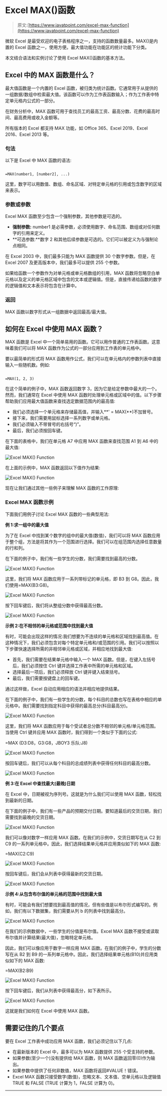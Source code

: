 # Excel MAX()函数

> 原文:[https://www.javatpoint.com/excel-max-function](https://www.javatpoint.com/excel-max-function)

微软 Excel 是最受欢迎的电子表格程序之一，支持的函数数量最多。MAX()是内置的 Excel 函数之一，使用方便。最大值功能在功能区的统计功能下分类。

本文结合语法和实例讨论了使用 Excel MAX()函数的基本方法。

## Excel 中的 MAX 函数是什么？

最大值函数是一个内置的 Excel 函数，被归类为统计函数。它通常用于从提供的一组数据/数组中检索最大值。该函数可以作为工作表函数输入；作为工作表中特定单元格内公式的一部分。

在财务分析中，MAX 函数可用于查找员工的最高工资、最高分数、花费的最高时间、最高费用或收入金额等。

所有版本的 Excel 都支持 MAX 功能，如 Office 365、Excel 2019、Excel 2016、Excel 2013 等。

### 句法

以下是 Excel 中 MAX 函数的语法:

```

=MAX(number1, [number2], ...)

```

这里，数字可以用数值、数组、命名区域、对特定单元格的引用或包含数字的区域来表示。

### 参数或参数

Excel MAX 函数至少包含一个强制参数，其他参数是可选的。

*   **强制参数:** number1 是必需参数，必须使用数字、命名范围、数组或对任何数字的引用来定义。
*   **可选参数:**数字 2 和其他后续参数是可选的。它们可以被定义为与强制论点相同。

在 Excel 2003 中，我们最多只能为 MAX 函数提供 30 个数字参数。但是，在 Excel 2007 及更高版本中，我们最多可以提供 255 个参数。

如果给函数一个参数作为对单元格或单元格数组的引用，MAX 函数将忽略空白单元格以及定义的单元格区域中包含的文本或逻辑值。但是，直接传递给函数的数字的逻辑值和文本表示将包含在计算中。

### 返回

MAX 函数以数字形式从一组数据中返回最高/最大值。

## 如何在 Excel 中使用 MAX 函数？

MAX 函数是 Excel 中一个简单易用的函数。它可以用作普通的工作表函数。这意味着我们可以将 MAX 函数作为公式的一部分应用到工作表的单元格中。

要以最简单的形式将 MAX 函数用作公式，我们可以在单元格内的参数列表中直接输入一些随机数。例如:

```

=MAX(1, 2, 3)

```

在这个简单的例子中，MAX 函数返回数字 3，因为它是给定参数中最大的一个。然而，我们通常在 Excel 中使用 MAX 函数时处理单元格或区域中的值。以下步骤帮助我们应用最大值函数来查找选定数据范围内的最高值:

*   我们必须选择一个单元格来存储最高值，并输入**' = MAX(**)不加冒号。
*   接下来，我们需要用鼠标选择一系列数字或单元格。
*   我们必须输入不带冒号的右括号“)”。
*   最后，我们必须按回车键。

在下面的表格中，我们在单元格 A7 中应用 MAX 函数来查找范围 A1 到 A6 中的最大值:

![Excel MAX() Function](../Images/ac5e2dd627dd825c37ec13434687126e.png)

在上面的示例中，MAX 函数返回以下值作为结果:

![Excel MAX() Function](../Images/6150ea69cf3042dd29f40cba3bcc4c8f.png)

现在让我们通过其他一些例子来理解 MAX 函数的工作原理:

### Excel MAX 函数示例

下面我们用例子讨论 Excel MAX 函数的一些典型用法:

**例 1:求一组中的最大值**

为了在 Excel 中找到某个数字的组中的最大值(数值)，我们可以将 MAX 函数应用于整个组，方法是将其作为一个范围进行选择。我们可以在组范围内选择任意数量的行和列。

在下面的例子中，我们有一些学生的分数，我们需要找到最高的分数。

![Excel MAX() Function](../Images/87a0dca94eeee607f0fc3363989783d2.png)

这里，我们将 MAX 函数应用于一系列带标记的单元格，即 B3 到 G8。因此，我们使用=MAX(B3:G8)。

![Excel MAX() Function](../Images/df6e13a3b057fd010c1e01a525b69ae4.png)

按下回车键后，我们将从整组分数中获得最高分数。

![Excel MAX() Function](../Images/9f8f8df0fefaffac2ebc03fe51de984b.png)

**示例 2:在不相邻的单元格或范围中找到最大值**

有时，可能会出现这样的情况:我们想要为不连续的单元格和区域找到最高值。在这种情况下，我们必须包含对每个特定单元格和/或范围的引用。我们可以按照以下步骤快速选择所需的非相邻单元格或区域，并相应地找到最大值:

*   首先，我们需要在结果单元格中输入一个 MAX 函数。但是，在键入左括号后，我们必须按住 Ctrl 键并选择工作表中所需的单元格和区域。
*   选择最后一项后，我们必须释放 Ctrl 键并键入结束括号。
*   最后，我们需要按键盘上的回车键。

通过这样做，Excel 自动应用相应的语法并相应地提供结果。

在下面的例子中，我们有一些学生的分数，每个科目的总数也写在表格中相应的单元格中。我们需要找到指定科目中获得的最高总分(科目最高分)。

![Excel MAX() Function](../Images/7a04039b390ba377a97fdccae5102db9.png)

这里，我们将 MAX 函数应用于每个受试者总分数不相邻的单元格/单元格范围。当使用 Ctrl 键并应用 MAX 函数时，我们得到一个类似于下面的公式:

=MAX (D3:D8，G3:G8，JBOY3 乐队:J8)

![Excel MAX() Function](../Images/9192094a02dfb5f0c1607d9368198f3c.png)

按回车键后，我们可以从每个科目的总成绩列表中获得任何科目的最高分数。

![Excel MAX() Function](../Images/0cce759dfbaf9fdb1f6af8e027b9da51.png)

**例 3:在 Excel 中查找最大(最晚)日期**

在 Excel 中，日期被视为序列号。这就是为什么我们可以使用 MAX 函数，轻松找到最新的日期。

在下面的例子中，我们有一些产品的预期交付日期。要知道最后的交货日期，我们需要找到最晚的交货日期。

![Excel MAX() Function](../Images/1cf0fac581b12a4a4bfc21d1036d6306.png)

我们可以像对数字一样应用 MAX 函数。在我们的示例中，交货日期写在从 C2 到 C9 的一系列单元格中。因此，我们选择结果单元格并应用类似如下的 MAX 函数:

=MAX(C2:C9)

![Excel MAX() Function](../Images/00147b9993063f734de2ff7b810ef59d.png)

按回车键后，我们会从列表中获得最新的交货日期。

![Excel MAX() Function](../Images/1d98c8985a9b1ee5be48d0f10839078d.png)

**示例 4:从包含布尔值的单元格的范围中找到最大值**

有时，可能会有我们想要找到最高值的情况，但有些值是以布尔形式编写的。例如，我们有以下数据集，我们需要从列 b 的列表中找到最高分。

![Excel MAX() Function](../Images/7f909c5e3910b93e9a6fc0335f6af021.png)

在我们的示例数据中，一些学生的分值是布尔值。Excel MAX 函数不接受或读取布尔值并计算结果(最大值)，忽略特定单元格。

因此，我们可以像应用于数字一样应用 MAX 函数。在我们的例子中，学生的分数写在从 B2 到 B9 的一系列单元格中。因此，我们选择结果单元格(B10)并应用类似如下的 MAX 函数:

=MAX(B2:B9)

![Excel MAX() Function](../Images/30566590f62050dd0db3d918e0bc4c73.png)

按下回车键后，我们从列表中获得最高分，如下表所示。

![Excel MAX() Function](../Images/81990c53105eb6b13d515c9d81de608d.png)

这就是我们如何在 Excel 中使用 MAX 函数。

## 需要记住的几个要点

要在 Excel 工作表中成功应用 MAX 函数，我们必须记住以下几点:

*   在最新版本的 Excel 中，最多可以为 MAX 函数提供 255 个受支持的参数。
*   如果参数(至少一个)没有提供给 MAX 函数，则 MAX 函数返回零(0)作为输出。
*   如果参数中提供了任何非数值，MAX 函数将返回#VALUE！错误。
*   Excel MAX 函数只接受数字(数值)，忽略文本、文本值、空单元格以及逻辑值 TRUE 和 FALSE (TRUE 计算为 1，FALSE 计算为 0)。

* * *